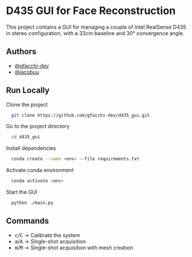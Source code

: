 # D435 GUI for Face Reconstruction

This project contains a GUI for managing a couple of Intel RealSense D435 in stereo configuration, with a 33cm baseline and 30° convergence angle.

## Authors

- [@gfacchi-dev](https://github.com/gfacchi-dev)
- [@jacobuu](https://github.com/jacobuu)

## Run Locally

Clone the project

```bash
  git clone https://github.com/gfacchi-dev/d435_gui.git
```

Go to the project directory

```bash
  cd d435_gui
```

Install dependencies

```bash
  conda create --name <env> --file requirements.txt
```

Activate conda environment

```bash
  conda activate <env>
```

Start the GUI

```bash
  python ./main.py
```

## Commands

- <kbd>c</kbd>/<kbd>C</kbd> -> Calibrate the system
- <kbd>a</kbd>/<kbd>A</kbd> -> Single-shot acquisition
- <kbd>m</kbd>/<kbd>M</kbd> -> Single-shot acquisition with mesh creation
